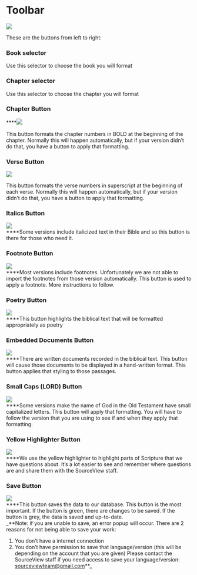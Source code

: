 # Toolbar

![](https://lh5.googleusercontent.com/vC9u1PigTk8elbWMSkVbDhVByN6-YFkMdIoQYmMkugszpGCx0jyVaqHSN8die0cnCuLYiJZ6DOLy6PY8YjnxwfhWFKATqPrNoWkco-dPFHOiQzD3UxK8LoZkhQJ4mFsw16SDV11y)

These are the buttons from left to right:

### **Book selector**

Use this selector to choose the book you will format

### **Chapter selector**

Use this selector to choose the chapter you will format

### **Chapter Button**

\*\*\*\*![](https://lh3.googleusercontent.com/Ry3B87kAXozR6qwVCB6NUb-XIuEgkRrAji1s6Q0Qr1qOfxqIwOJN0cES_o59qPk1efBM3zVbNLJyYTBCPKTfHVi53PZFomx-mREYrAd3g92z4v10P7bY8b_pibV74YXn-c1VxDge)

This button formats the chapter numbers in BOLD at the beginning of the chapter. Normally this will happen automatically, but if your version didn’t do that, you have a button to apply that formatting.

### **Verse Button**

![](https://lh3.googleusercontent.com/pcHwDRkyyWziWnYTCf5Ka8CGvWwvRMkT2aiWOnKaS1cnxKYv4wm86-WQKbdBNOnClKJQWorCDGM-2r65AHynrSOwxZmZagFVbpC7eDCBMzncU9acKR98Hht4AifF3_dwm3Oz4P-J)

This button formats the verse numbers in superscript at the beginning of each verse. Normally this will happen automatically, but if your version didn’t do that, you have a button to apply that formatting.

### **Italics Button**

![](https://lh6.googleusercontent.com/inhkIXVZ2u6ZAglM7wkF0JrQCbCEgHB_GwSPi5q4op-TvzKytTakwTkD8kqO4MoTMvkYNDRuCvE41XChdSMKHjmfqoCiLiVfHfpY7uk2AKmDtg10HvdBadjw-PkpPxID7cWOPqcd)  
****Some versions include italicized text in their Bible and so this button is there for those who need it.

### **Footnote Button**

![](https://lh5.googleusercontent.com/gXgZr-lZ62BVDvtmsdwpDEZ_bDt5sOxU1glkrgFzBaY7uEiUfRhNP1v8U-H7UVDj2IQ42-V8mXHL9uawbIZUMP4gd4QPuPMd-9L3E7vLzRtbdc0we6VfWStv4YoAkeiwioEPoon-)  
****Most versions include footnotes. Unfortunately we are not able to import the footnotes from those version automatically. This button is used to apply a footnote. More instructions to follow.

### **Poetry Button**

![](https://lh6.googleusercontent.com/AVX7_CeoarCEeKHohCpDFg8ZdMek2peJgwd7OLogMq7mNMcLPiQvIbB1682JCOUS2nK8owMMbAyp1Ms0D-pXEGywQfh3jJzES0y2mfKHuvtyK5NFP5CYKZP5VZRUROySEIXlmUnr)  
****This button highlights the biblical text that will be formatted appropriately as poetry

### **Embedded Documents Button**

![](https://lh4.googleusercontent.com/KXeCGWQtnWvt5Jqr3wS3UOEnwK_hpP4ruq6bWu7ph6jdUC01ecUitq7hfeX5_0YStnUm3Gw8K1zqmLmzUx9JvL_WhzCi5OClkomvxkvW2g4bMuqUkSI1BpFmW8GoeHsRljx1Qzin)  
****There are written documents recorded in the biblical text. This button will cause those documents to be displayed in a hand-written format. This button applies that styling to those passages.

### **Small Caps \(LORD\) Button**

![](https://lh5.googleusercontent.com/NOTKOJ2pt9Mm4_I1Z6NLorkxG8Wx-_ZCPWjseoatrqvl5McOTOu0tzmDV1uOZEzJdtTvQIitfpjma6cGlK6P5pQDCfw05XMT87K2XtFhDMKTyp06Vd6xGJlErNSIi6iAVh6W1Quz)  
****Some versions make the name of God in the Old Testament have small capitalized letters. This button will apply that formatting. You will have to follow the version that you are using to see if and when they apply that formatting.

### **Yellow Highlighter Button**

![](https://lh6.googleusercontent.com/p595ycrmMizMx4D_qfIv6HY2ApAza4VF_OVUVidm2140RyPQ5mCSauARzbNIBWXlUliVkUae070KqeFGkCmb6f5xukaENnD6NNjHoIhtC_LyB0pNIV9KAuTqKu0f3b-_j4fkDAC8)  
****We use the yellow highlighter to highlight parts of Scripture that we have questions about. It’s a lot easier to see and remember where questions are and share them with the SourceView staff.

### **Save Button**

![](https://lh3.googleusercontent.com/VoRe6DKVt8QL2zgJOukBE-o-sm94Nm93MIjIHrHo_ZVKimmZXsjv80bXMoj0O7cDnvq8Fw06YK6Vprn22-yXSvWPG7iTarFPW3AJRdUJ89v3lgBSxJK0Gqk639YdaBP28Jb_-qQH)  
****This button saves the data to our database. This button is the most important. If the button is green, there are changes to be saved. If the button is grey, the data is saved and up-to-date.  
_**Note: if you are unable to save, an error popup will occur. There are 2 reasons for not being able to save your work:  
1. You don’t have a internet connection  
2. You don’t have permission to save that language/version \(this will be depending on the account that you are given\) Please contact the SourceView staff if you need access to save your language/version: sourceviewteam@gmail.com**_

